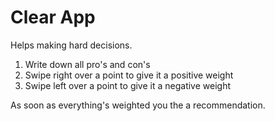 Clear App
=========

Helps making hard decisions.

1. Write down all pro's and con's
2. Swipe right over a point to give it a positive weight
3. Swipe left over a point to give it a negative weight

As soon as everything's weighted you the a recommendation.
